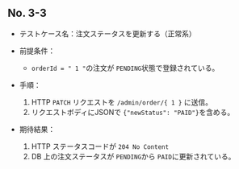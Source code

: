 ## No. 3-3

- テストケース名：注文ステータスを更新する（正常系）
- 前提条件：

  - `orderId = " 1 "`の注文が `PENDING`状態で登録されている。
- 手順：

  1. HTTP `PATCH` リクエストを `/admin/order/{ 1 }` に送信。
  2. リクエストボディにJSONで `{"newStatus": "PAID"}`を含める。
- 期待結果：

  1. HTTP ステータスコードが `204 No Content`
  2. DB 上の注文ステータスが `PENDING`から `PAID`に更新されている。
